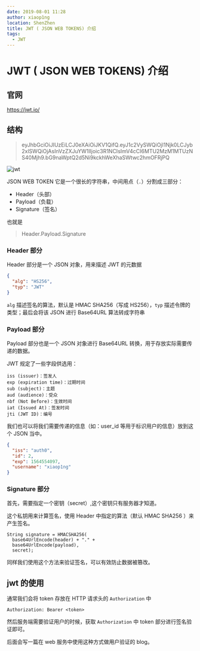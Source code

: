 ```yaml
---
date: 2019-08-01 11:28
author: xiaop1ng
location: ShenZhen
title: JWT ( JSON WEB TOKENS) 介绍
tags:
  - JWT
---
```


# JWT ( JSON WEB TOKENS) 介绍

## 官网

<https://jwt.io/> 

## 结构

> eyJhbGciOiJIUzEiLCJ0eXAiOiJKV1QifQ.eyJ1c2VySWQiOjI1Njk0LCJyb2xlSWQiOjAsInVzZXJuYW1lIjoic3R1NCIsImV4cCI6MTU2MzM1MTUzNS40Mjh9.bG9naWptQ2d5Ni9kckhWeXhaSWtwc2hmOFRjPQ

![jwt](https://img-blog.csdnimg.cn/20190801133459612.png)

JSON WEB TOKEN 它是一个很长的字符串，中间用点（`.`）分割成三部分：

- Header（头部）
- Payload（负载）
- Signature（签名）

也就是

> Header.Payload.Signature

### Header 部分

Header 部分是一个 JSON 对象，用来描述 JWT 的元数据

```json
{
  "alg": "HS256",
  "typ": "JWT"
}
```



`alg` 描述签名的算法，默认是 HMAC SHA256（写成 HS256），`typ` 描述令牌的类型；最后会将该 JSON 进行 Base64URL 算法转成字符串



### Payload 部分

Payload 部分也是一个 JSON 对象进行 Base64URL 转换，用于存放实际需要传递的数据。

JWT 规定了一些字段供选用：

```
iss (issuer)：签发人
exp (expiration time)：过期时间
sub (subject)：主题
aud (audience)：受众
nbf (Not Before)：生效时间
iat (Issued At)：签发时间
jti (JWT ID)：编号
```

我们也可以将我们需要传递的信息（如：user_id 等用于标识用户的信息）放到这个 JSON 当中。

```json
{
  "iss": "auth0",
  "id": 2,
  "exp": 1564554097,
  "username": "xiaop1ng"
}
```



### Signature 部分

首先，需要指定一个密钥（secret）,这个密钥只有服务器才知道。

这个私钥用来计算签名，使用 Header 中指定的算法（默认 HMAC SHA256 ）来产生签名。

```
String signature = HMACSHA256(
  base64UrlEncode(header) + "." +
  base64UrlEncode(payload),
  secret);
```

同样我们使用这个方法来验证签名，可以有效防止数据被篡改。



## jwt 的使用

通常我们会将 token 存放在 HTTP 请求头的 `Authorization` 中

```
Authorization: Bearer <token>
```

然后服务端需要验证用户的时候，获取 `Authorization` 中 token 部分进行签名验证即可。

后面会写一篇在 web 服务中使用这种方式做用户验证的 blog。


